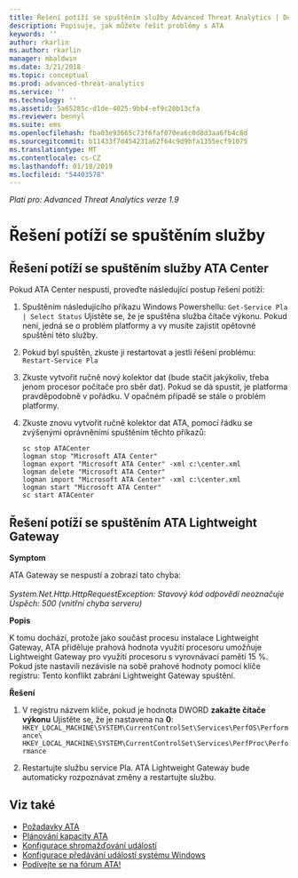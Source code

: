 ```yaml
---
title: Řešení potíží se spuštěním služby Advanced Threat Analytics | Dokumentace Microsoftu
description: Popisuje, jak můžete řešit problémy s ATA
keywords: ''
author: rkarlin
ms.author: rkarlin
manager: mbaldwin
ms.date: 3/21/2018
ms.topic: conceptual
ms.prod: advanced-threat-analytics
ms.service: ''
ms.technology: ''
ms.assetid: 5a65285c-d1de-4025-9bb4-ef9c20b13cfa
ms.reviewer: bennyl
ms.suite: ems
ms.openlocfilehash: fba03e93665c73f6faf070ea6c0d8d3aa6fb4c8d
ms.sourcegitcommit: b11433f7d454231a62f64c9d9bfa1355ecf91075
ms.translationtype: MT
ms.contentlocale: cs-CZ
ms.lasthandoff: 01/18/2019
ms.locfileid: "54403578"
---
```

*Platí pro: Advanced Threat Analytics verze 1.9*



# <a name="troubleshooting-service-startup"></a>Řešení potíží se spuštěním služby

## <a name="troubleshooting-ata-center-service-startup"></a>Řešení potíží se spuštěním služby ATA Center

Pokud ATA Center nespustí, proveďte následující postup řešení potíží:

1.  Spuštěním následujícího příkazu Windows Powershellu: `Get-Service Pla | Select Status`
    Ujistěte se, že je spuštěna služba čítače výkonu. Pokud není, jedná se o problém platformy a vy musíte zajistit opětovné spuštění této služby.
2.  Pokud byl spuštěn, zkuste ji restartovat a jestli řešení problému: `Restart-Service Pla`
3.  Zkuste vytvořit ručně nový kolektor dat (bude stačit jakýkoliv, třeba jenom procesor počítače pro sběr dat).
Pokud se dá spustit, je platforma pravděpodobně v pořádku. V opačném případě se stále o problém platformy.

4.  Zkuste znovu vytvořit ručně kolektor dat ATA, pomocí řádku se zvýšenými oprávněními spuštěním těchto příkazů:

        sc stop ATACenter
        logman stop "Microsoft ATA Center"
        logman export "Microsoft ATA Center" -xml c:\center.xml
        logman delete "Microsoft ATA Center"
        logman import "Microsoft ATA Center" -xml c:\center.xml
        logman start "Microsoft ATA Center"
        sc start ATACenter

## <a name="troubleshooting-ata-lightweight-gateway-startup"></a>Řešení potíží se spuštěním ATA Lightweight Gateway

**Symptom**

ATA Gateway se nespustí a zobrazí tato chyba:<br></br>
*System.Net.Http.HttpRequestException: Stavový kód odpovědi neoznačuje Úspěch: 500 (vnitřní chyba serveru)*

**Popis**

K tomu dochází, protože jako součást procesu instalace Lightweight Gateway, ATA přiděluje prahová hodnota využití procesoru umožňuje Lightweight Gateway pro využití procesoru s vyrovnávací pamětí 15 %. Pokud jste nastavili nezávisle na sobě prahové hodnoty pomocí klíče registru: Tento konflikt zabrání Lightweight Gateway spuštění. 

**Řešení**

1. V registru názvem klíče, pokud je hodnota DWORD **zakažte čítače výkonu** Ujistěte se, že je nastavena na **0**: `HKEY_LOCAL_MACHINE\SYSTEM\CurrentControlSet\Services\PerfOS\Performance\`
    `HKEY_LOCAL_MACHINE\SYSTEM\CurrentControlSet\Services\PerfProc\Performance`
 
2. Restartujte službu service Pla. ATA Lightweight Gateway bude automaticky rozpoznávat změny a restartujte službu.


## <a name="see-also"></a>Viz také
- [Požadavky ATA](ata-prerequisites.md)
- [Plánování kapacity ATA](ata-capacity-planning.md)
- [Konfigurace shromažďování událostí](configure-event-collection.md)
- [Konfigurace předávání událostí systému Windows](configure-event-collection.md)
- [Podívejte se na fórum ATA!](https://social.technet.microsoft.com/Forums/security/home?forum=mata)
